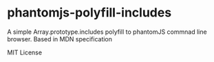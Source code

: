 # phantomjs-polyfill-includes
A simple Array.prototype.includes polyfill to phantomJS commnad line browser. Based in MDN specification

MIT License
